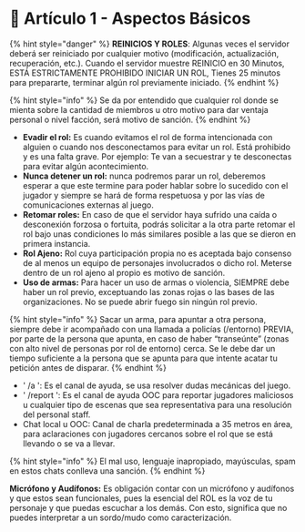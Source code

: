 # 📙 Artículo 1 - Aspectos Básicos

{% hint style="danger" %}
**REINICIOS Y ROLES**: Algunas veces el servidor deberá ser reiniciado por cualquier motivo (modificación, actualización, recuperación, etc.). Cuando el servidor muestre REINICIO en 30 Minutos, ESTÁ ESTRICTAMENTE PROHIBIDO INICIAR UN ROL, Tienes 25 minutos para prepararte, terminar algún rol previamente iniciado.
{% endhint %}

{% hint style="info" %}
Se da por entendido que cualquier rol donde se mienta sobre la cantidad de miembros u otro motivo para dar ventaja personal o nivel facción, será motivo de sanción.
{% endhint %}

* **Evadir el rol:** Es cuando evitamos el rol de forma intencionada con alguien o cuando nos desconectamos para evitar un rol. Está prohibido y es una falta grave. Por ejemplo: Te van a secuestrar y te desconectas para evitar algún acontecimiento.
* **Nunca detener un rol:** nunca podremos parar un rol, deberemos esperar a que este termine para poder hablar sobre lo sucedido con el jugador y siempre se hará de forma respetuosa y por las vías de comunicaciones externas al juego.
* **Retomar roles:** En caso de que el servidor haya sufrido una caída o desconexión forzosa o fortuita, podrás solicitar a la otra parte retomar el rol bajo unas condiciones lo más similares posible a las que se dieron en primera instancia.
* **Rol Ajeno:** Rol cuya participación propia no es aceptada bajo consenso de al menos un equipo de personajes involucrados o dicho rol. Meterse dentro de un rol ajeno al propio es motivo de sanción.
* **Uso de armas:** Para hacer un uso de armas o violencia, SIEMPRE debe haber un rol previo, exceptuando las zonas rojas o las bases de las organizaciones. No se puede abrir fuego sin ningún rol previo.

{% hint style="info" %}
Sacar un arma, para apuntar a otra persona, siempre debe ir acompañado con una llamada a policías (/entorno) PREVIA, por parte de la persona que apunta, en caso de haber “transeúnte” (zonas con alto nivel de personas por rol de entorno) cerca. Se le debe dar un tiempo suficiente a la persona que se apunta para que intente acatar tu petición antes de disparar.
{% endhint %}

* ' /a ': Es el canal de ayuda, se usa resolver dudas mecánicas del juego.
* ' /report ': Es el canal de ayuda OOC para reportar jugadores maliciosos u cualquier tipo de escenas que sea representativa para una resolución del personal staff.
* Chat local u OOC: Canal de charla predeterminada a 35 metros en área, para aclaraciones con jugadores cercanos sobre el rol que se está llevando o se va a llevar.

{% hint style="info" %}
El mal uso, le﻿nguaje inapropiado, mayúsculas, spam en estos chats conlleva una sanción.
{% endhint %}

**Micrófono y Audífonos:** Es obligación contar con un micrófono y audífonos y que estos sean funcionales, pues la esencial del ROL es la voz de tu personaje y que puedas escuchar a los demás. Con esto, significa que no puedes interpretar a un sordo/mudo como caracterización.
